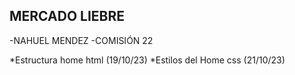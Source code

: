 ## MERCADO LIEBRE
-NAHUEL MENDEZ 
-COMISIÓN 22

*Estructura home html (19/10/23) 
*Estilos del Home css (21/10/23)

